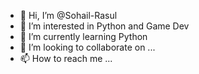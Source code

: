 - 👋 Hi, I’m @Sohail-Rasul
- 👀 I’m interested in Python and Game Dev
- 🌱 I’m currently learning Python
- 💞️ I’m looking to collaborate on ...
- 📫 How to reach me ...

<!---
Sohail-Rasul/Sohail-Rasul is a ✨ special ✨ repository because its `README.md` (this file) appears on your GitHub profile.
You can click the Preview link to take a look at your changes.
--->
